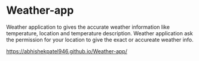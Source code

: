# Weather-app
Weather application to gives the accurate weather information like temperature, location and temperature description. 
Weather application ask the permission for your location to give the exact or accureate weather info. 

https://abhishekpatel946.github.io/Weather-app/
